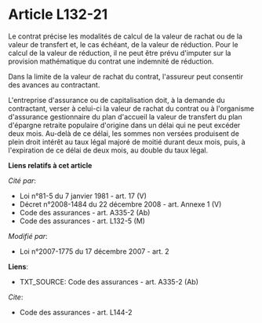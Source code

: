 # Article L132-21

Le contrat précise les modalités de calcul de la valeur de rachat ou de la valeur de transfert et, le cas échéant, de la
valeur de réduction. Pour le calcul de la valeur de réduction, il ne peut être prévu d'imputer sur la provision mathématique
du contrat une indemnité de réduction.

Dans la limite de la valeur de rachat du contrat, l'assureur peut consentir des avances au contractant.

L'entreprise d'assurance ou de capitalisation doit, à la demande du contractant, verser à celui-ci la valeur de rachat du
contrat ou à l'organisme d'assurance gestionnaire du plan d'accueil la valeur de transfert du plan d'épargne retraite
populaire d'origine dans un délai qui ne peut excéder deux mois. Au-delà de ce délai, les sommes non versées produisent de
plein droit intérêt au taux légal majoré de moitié durant deux mois, puis, à l'expiration de ce délai de deux mois, au double
du taux légal.

**Liens relatifs à cet article**

_Cité par_:

  - Loi n°81-5 du 7 janvier 1981 - art. 17 (V)
  - Décret n°2008-1484 du 22 décembre 2008 - art. Annexe 1 (V)
  - Code des assurances - art. A335-2 (Ab)
  - Code des assurances - art. L132-5 (M)

_Modifié par_:

  - Loi n°2007-1775 du 17 décembre 2007 - art. 2

**Liens**:

  - TXT_SOURCE: Code des assurances - art. A335-2 (Ab)

_Cite_:

  - Code des assurances - art. L144-2
